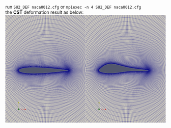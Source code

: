 run ```SU2_DEF naca0012.cfg``` or ```mpiexec -n 4 SU2_DEF naca0012.cfg``` <br>
the **CST** deformation result as below:
![cst result](Mesh%20Deformation%20Comparison.png "mesh")
